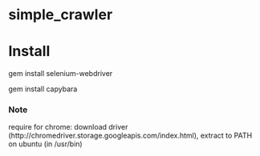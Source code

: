 # simple_crawler
<h1>Install</h1>
<p>gem install selenium-webdriver</p>
<p>gem install capybara</p>
<h3>Note</h3>
<p>require for chrome: download driver (http://chromedriver.storage.googleapis.com/index.html), extract to PATH on ubuntu (in /usr/bin)</p>
